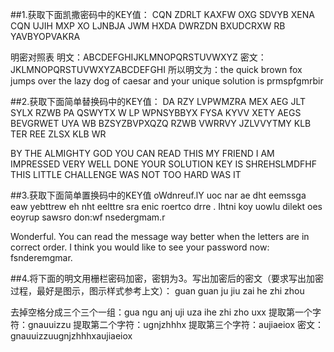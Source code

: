 ##1.获取下面凯撒密码中的KEY值：
CQN ZDRLT KAXFW OXG SDVYB XENA CQN UJIH MXP XO LJNBJA JWM HXDA DWRZDN BXUDCRXW RB YAVBYOPVAKRA

明密对照表
明文：ABCDEFGHIJKLMNOPQRSTUVWXYZ
密文：JKLMNOPQRSTUVWXYZABCDEFGHI
所以明文为：the quick brown fox jumps over the lazy dog of caesar and your unique solution is prmspfgmrbir

##2.获取下面简单替换码中的KEY值：
DA RZY LVPWMZRA MEX AEG JLT SYLX RZWB PA QSWYTX W LP WPNSYBBYX FYSA KYVV XETY AEGS BEVGRWET UYA WB BZSYZBVPXQZQ RZWB VWRRVY JZLVVYTMY KLB TER REE ZLSX KLB WR

BY THE ALMIGHTY GOD YOU CAN READ THIS MY FRIEND I AM IMPRESSED VERY WELL DONE YOUR SOLUTION KEY IS SHREHSLMDFHF THIS LITTLE CHALLENGE WAS NOT TOO HARD WAS IT

##3.获取下面简单置换码中的KEY值
oWdnreuf.lY uoc nar ae dht eemssga eaw yebttrew eh nht eelttre sra enic roertco drre . Ihtni koy uowlu dilekt  oes eoyrup sawsro don:wf nsedergmam.r

Wonderful. You can read the message way better when the letters are in correct order. I think you would like to see your password now: fsnderemgmar. 

##4.将下面的明文用栅栏密码加密，密钥为3。写出加密后的密文（要求写出加密过程，最好是图示，图示样式参考上文）：
guan guan ju jiu zai he zhi zhou

去掉空格分成三个三个一组：gua ngu anj uji uza ihe zhi zho uxx 
提取第一个字符：gnauuizzu
提取第二个字符：ugnjzhhhx
提取第三个字符：aujiaeiox
密文：gnauuizzuugnjzhhhxaujiaeiox
